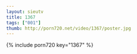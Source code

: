 ```yaml
--- 
layout: sieutv
title: 1367
tags: ["001"]
thumb: http://porn720.net/video/1367/poster.jpg
---
```

{% include porn720 key="1367" %} 
